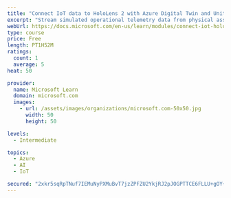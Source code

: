 ```yaml
---
title: "Connect IoT data to HoloLens 2 with Azure Digital Twin and Unity"
excerpt: "Stream simulated operational telemetry data from physical assets to Azure Digital Twin and visualize data in Unity and the HoloLens."
webUrl: https://docs.microsoft.com/en-us/learn/modules/connect-iot-hololens-azure-digital-twins-unity/
type: course
price: Free
length: PT1H52M
ratings:
  count: 1
  average: 5
heat: 50

provider:
  name: Microsoft Learn
  domain: microsoft.com
  images:
    - url: /assets/images/organizations/microsoft.com-50x50.jpg
      width: 50
      height: 50

levels:
  - Intermediate

topics:
  - Azure
  - AI
  - IoT

secured: "2xkr5sqRpTNuf7IEMuNyPXMuBvT7jzZPFZU2YkjRJ2pJOGPTTCE6FLLU+gOY+rYGU2WEXDRdTzsqPlEtFF8NJC/QRZeJQ+aGFCmVmY45EhVrwsviN0eR743M6SGZlOxK5fkXOLNLi1OI8tqaWPSBuGMTnaA5eUDT1RbImj1Oxdx4oH142mkZyyCcwGDHWZZIj3MF0MHnGWUZIb7znpBvAmI0skn/cdH5EiFtexUNVn1seyqDU+CPT5cXoskBWgIi7c1uQlud0nBA0jkQa0c9DdwRpjgiB1DAKd9XYQatvrBttttjjx8qceBDdRXa3ERoPZ7FtsF7rx6EUlrHnwGwmOSTvCSoQoaQkTqpeuER8M9E/v/Z4yjwyHAtdpbLCrUxAQhZ/w1lOzHa5f0imZdaIg==;Yaw9xaiS0CQUUIr+xQihgg=="
---
```


